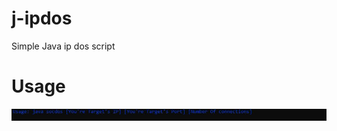 # j-ipdos
Simple Java ip dos script
# Usage

<img src="https://github.com/EH30/j-ipdos/blob/master/example.JPG">
